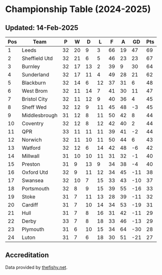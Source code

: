 # Championship Table (2024-2025)
## Updated: 14-Feb-2025

| Pos | Team | P | W | D | L | F | A | GD | Pts |
| --- | --- | --- | --- | --- | --- | --- | --- | --- | --- |
| 1 | Leeds | 32 | 20 | 9 | 3 | 66 | 19 | 47 | 69 |
| 2 | Sheffield Utd | 32 | 21 | 6 | 5 | 46 | 23 | 23 | 67 |
| 3 | Burnley | 32 | 17 | 13 | 2 | 39 | 9 | 30 | 64 |
| 4 | Sunderland | 32 | 17 | 11 | 4 | 49 | 28 | 21 | 62 |
| 5 | Blackburn | 32 | 14 | 6 | 12 | 37 | 31 | 6 | 48 |
| 6 | West Brom | 32 | 11 | 14 | 7 | 41 | 30 | 11 | 47 |
| 7 | Bristol City | 32 | 11 | 12 | 9 | 40 | 36 | 4 | 45 |
| 8 | Sheff Wed | 32 | 12 | 9 | 11 | 45 | 48 | -3 | 45 |
| 9 | Middlesbrough | 31 | 12 | 8 | 11 | 50 | 42 | 8 | 44 |
| 10 | Coventry | 32 | 12 | 8 | 12 | 42 | 40 | 2 | 44 |
| 11 | QPR | 33 | 11 | 11 | 11 | 39 | 41 | -2 | 44 |
| 12 | Norwich | 32 | 11 | 10 | 11 | 50 | 44 | 6 | 43 |
| 13 | Watford | 32 | 12 | 6 | 14 | 42 | 48 | -6 | 42 |
| 14 | Millwall | 31 | 10 | 10 | 11 | 31 | 32 | -1 | 40 |
| 15 | Preston | 31 | 9 | 13 | 9 | 34 | 38 | -4 | 40 |
| 16 | Oxford Utd | 32 | 9 | 11 | 12 | 34 | 45 | -11 | 38 |
| 17 | Swansea | 32 | 10 | 7 | 15 | 33 | 43 | -10 | 37 |
| 18 | Portsmouth | 32 | 8 | 9 | 15 | 39 | 55 | -16 | 33 |
| 19 | Stoke | 31 | 7 | 11 | 13 | 28 | 39 | -11 | 32 |
| 20 | Cardiff | 31 | 7 | 10 | 14 | 34 | 53 | -19 | 31 |
| 21 | Hull | 31 | 7 | 8 | 16 | 31 | 42 | -11 | 29 |
| 22 | Derby | 33 | 7 | 8 | 18 | 33 | 46 | -13 | 29 |
| 23 | Plymouth | 31 | 6 | 10 | 15 | 34 | 64 | -30 | 28 |
| 24 | Luton | 31 | 7 | 6 | 18 | 30 | 51 | -21 | 27 |

## Accreditation 

Data provided by [thefishy.net](https://www.thefishy.net/).
